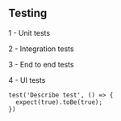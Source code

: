 ## Testing

1 - Unit tests

2 - Integration tests

3 - End to end tests

4 - UI tests


```
test('Describe test', () => {
  expect(true).toBe(true);
})
```